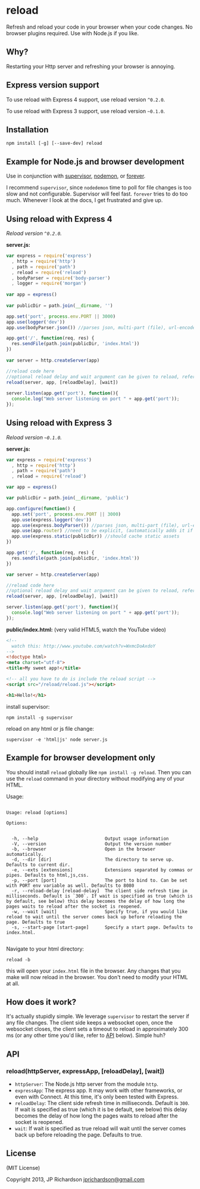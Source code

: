reload
=======

Refresh and reload your code in your browser when your code changes. No browser plugins required. Use with Node.js if you like.



Why?
----

Restarting your Http server and refreshing your browser is annoying.

Express version support
-----------------------

To use reload with Express 4 support, use reload version `^0.2.0`.

To use reload with Express 3 support, use reload version `~0.1.0`.

Installation
------------

    npm install [-g] [--save-dev] reload



Example for Node.js and browser development
--------------------------------------------

Use in conjunction with [supervisor](https://github.com/isaacs/node-supervisor), [nodemon](https://github.com/remy/nodemon), or [forever](https://github.com/nodejitsu/forever).

I recommend `supervisor`, since `nodedemon` time to poll for file changes is too slow and not configurable. Supervisor will feel fast. `forever` tries to do too much. Whenever I look at the docs, I get frustrated and give up.

Using reload with Express 4
---------------------------

*Reload version `^0.2.0`.*

**server.js:**
```javascript
var express = require('express')
  , http = require('http')
  , path = require('path')
  , reload = require('reload')
  , bodyParser = require('body-parser')
  , logger = require('morgan')
 
var app = express()
 
var publicDir = path.join(__dirname, '')

app.set('port', process.env.PORT || 3000)
app.use(logger('dev'))
app.use(bodyParser.json()) //parses json, multi-part (file), url-encoded 

app.get('/', function(req, res) {
  res.sendFile(path.join(publicDir, 'index.html'))
})
 
var server = http.createServer(app)

//reload code here
//optional reload delay and wait argument can be given to reload, refer to [API](https://github.com/jprichardson/reload#api) below
reload(server, app, [reloadDelay], [wait])
 
server.listen(app.get('port'), function(){
  console.log("Web server listening on port " + app.get('port'));
});
```

Using reload with Express 3
---------------------------

*Reload version `~0.1.0`.*

**server.js:**
```javascript
var express = require('express')
  , http = require('http')
  , path = require('path')
  , reload = require('reload')

var app = express()

var publicDir = path.join(__dirname, 'public')

app.configure(function() {
  app.set('port', process.env.PORT || 3000)
  app.use(express.logger('dev'))
  app.use(express.bodyParser()) //parses json, multi-part (file), url-encoded
  app.use(app.router) //need to be explicit, (automatically adds it if you forget)
  app.use(express.static(publicDir)) //should cache static assets
})

app.get('/', function(req, res) {
  res.sendfile(path.join(publicDir, 'index.html'))
})

var server = http.createServer(app)

//reload code here
//optional reload delay and wait argument can be given to reload, refer to [API](https://github.com/jprichardson/reload#api) below
reload(server, app, [reloadDelay], [wait])

server.listen(app.get('port'), function(){
  console.log("Web server listening on port " + app.get('port'));
});
```

**public/index.html:** (very valid HTML5, watch the YouTube video)
```html
<!-- 
  watch this: http://www.youtube.com/watch?v=WxmcDoAxdoY 
-->
<!doctype html>
<meta charset="utf-8">
<title>My sweet app!</title>

<!-- all you have to do is include the reload script -->
<script src="/reload/reload.js"></script>

<h1>Hello!</h1>
```

install supervisor:
```
npm install -g supervisor
```

reload on any html or js file change:
```
supervisor -e 'html|js' node server.js
```



Example for browser development only
-------------------------------------

You should install `reload` globally like `npm install -g reload`. Then you can use the `reload` command in your directory without modifying any of your HTML.

Usage:

```

Usage: reload [options]

Options:


  -h, --help                         Output usage information
  -V, --version                      Output the version number
  -b, --browser                      Open in the browser automatically.
  -d, --dir [dir]                    The directory to serve up. Defaults to current dir.
  -e, --exts [extensions]            Extensions separated by commas or pipes. Defaults to html,js,css.
  -p, --port [port]                  The port to bind to. Can be set with PORT env variable as well. Defaults to 8080
  -r, --reload-delay [reload-delay]  The client side refresh time in milliseconds. Default is `300`. If wait is specified as true (which is by default, see below) this delay becomes the delay of how long the pages waits to reload after the socket is reopened.
  -w, --wait [wait]                  Specify true, if you would like reload to wait until the server comes back up before reloading the page. Defaults to true
  -s, --start-page [start-page]      Specify a start page. Defaults to index.html.


```

Navigate to your html directory:

    reload -b

this will open your `index.html` file in the browser. Any changes that you make will now reload in the browser. You don't need to modify your HTML at all.



How does it work?
-----------------

It's actually stupidly simple. We leverage `supervisor` to restart the server if any file changes. The client side keeps a websocket open, once the websocket closes, the client sets a timeout to reload in approximately 300 ms (or any other time you'd like, refer to [API](https://github.com/jprichardson/reload#api) below). Simple huh?



API
---

### reload(httpServer, expressApp, [reloadDelay], [wait])

- `httpServer`:  The Node.js http server from the module `http`.
- `expressApp`:  The express app. It may work with other frameworks, or even with Connect. At this time, it's only been tested with Express.
- `reloadDelay`: The client side refresh time in milliseconds. Default is `300`. If wait is specified as true (which it is be default, see below) this delay becomes the delay of how long the pages waits to reload after the socket is reopened.
- `wait`:        If wait is specified as true reload will wait until the server comes back up before reloading the page. Defaults to true.



License
-------

(MIT License)

Copyright 2013, JP Richardson  <jprichardson@gmail.com>

